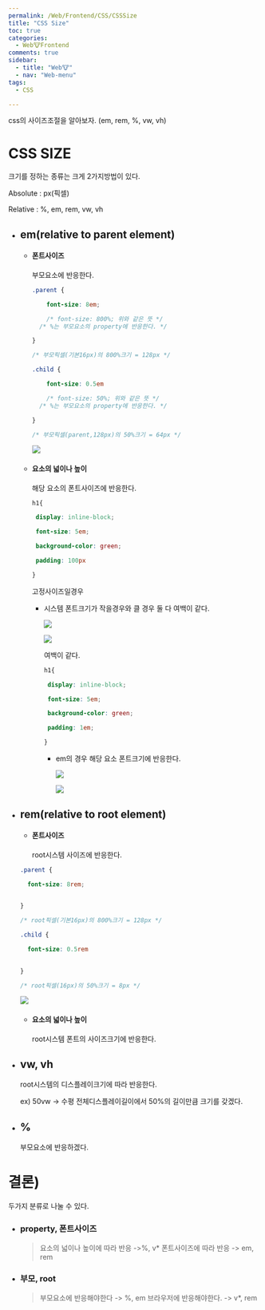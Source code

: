 ```yaml
---
permalink: /Web/Frontend/CSS/CSSSize
title: "CSS Size"
toc: true
categories:
  - Web🐮Frontend
comments: true
sidebar:
  - title: "Web🐮"
  - nav: "Web-menu"
tags:
  - CSS

---
```

css의 사이즈조절을 알아보자. (em, rem, %, vw, vh)

# CSS SIZE

크기를 정하는 종류는 크게 2가지방법이 있다.

Absolute : px(픽셀)

Relative : %, em, rem, vw, vh



- ## em(relative to parent element)

  - #### 폰트사이즈

    부모요소에 반응한다.

    ```css
    .parent {
    
    	font-size: 8em;
    
    	/* font-size: 800%; 위와 같은 뜻 */
      /* %는 부모요소의 property에 반응한다. */
    
    }
    
    /* 부모픽셀(기본16px)의 800%크기 = 128px */
    
    .child {
    
    	font-size: 0.5em
    
    	/* font-size: 50%; 위와 같은 뜻 */
      /* %는 부모요소의 property에 반응한다. */
    
    }
    
    /* 부모픽셀(parent,128px)의 50%크기 = 64px */
    ```

    ![]({{site.baseurl}}/assets/images/web/em-fontsize.png)

  - #### 요소의 넓이나 높이 

    해당 요소의 폰트사이즈에 반응한다.

    ```css
    h1{
    
     display: inline-block;
    
     font-size: 5em;
    
     background-color: green;
    
     padding: 100px
    
    }
    ```

    고정사이즈일경우

    - 시스템 폰트크기가 작을경우와 클 경우 둘 다 여백이 같다.

      ![]({{site.baseurl}}/assets/images/web/em-factor.png)

      ![]({{site.baseurl}}/assets/images/web/em-factor2.png)

      여백이 같다.

      ```css
      h1{
      
       display: inline-block;
      
       font-size: 5em;
      
       background-color: green;
      
       padding: 1em;
      
      }
      ```

      - em의 경우 해당 요소 폰트크기에 반응한다.

        ![]({{site.baseurl}}/assets/images/web/em-factor3.png)

        ![]({{site.baseurl}}/assets/images/web/em-factor4.png)

- ## rem(relative to root element)

  - #### 폰트사이즈

    root시스템 사이즈에 반응한다.

  ```css
  .parent {
  
  	font-size: 8rem;
  	
  
  }
  
  /* root픽셀(기본16px)의 800%크기 = 128px */
  
  .child {
  
  	font-size: 0.5rem
  	
  
  }
  
  /* root픽셀(16px)의 50%크기 = 8px */
  ```

  ![]({{site.baseurl}}/assets/images/web/rem-font.png)

  - #### 요소의 넓이나 높이

    root시스템 폰트의 사이즈크기에 반응한다.

- ## vw, vh

  root시스템의 디스플레이크기에 따라 반응한다.

  ex) 50vw -> 수평 전체디스플레이길이에서 50%의 길이만큼 크기를 갖겠다.

- ## %

  부모요소에 반응하겠다.



# 결론) 

두가지 분류로 나눌 수 있다.

- ### property,  폰트사이즈

  >요소의 넓이나 높이에 따라 반응 ->%, v*
  폰트사이즈에 따라 반응 -> em, rem

- ### 부모, root

  >부모요소에 반응해야한다 -> %, em
  브라우저에 반응해야한다. -> v*, rem